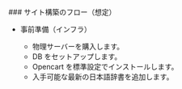 <span>
### サイト構築のフロー（想定）

- 事前準備（インフラ）

    - 物理サーバーを購入します。
    - DB をセットアップします。
    - Opencart を標準設定でインストールします。
    - 入手可能な最新の日本語辞書を追加します。
</span>
